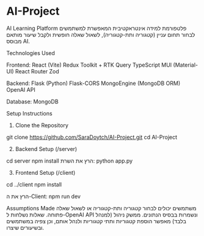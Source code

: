 # AI-Project

AI Learning Platform
פלטפורמת למידה אינטראקטיבית המאפשרת למשתמשים לבחור תחום עניין (קטגוריה ותת-קטגוריה), 
לשאול שאלה חופשית ולקבל שיעור מותאם מבוסס AI.


Technologies Used

Frontend:
React (Vite)
Redux Toolkit + RTK Query
TypeScript
MUI (Material-UI)
React Router
Zod

Backend:
Flask (Python)
Flask-CORS
MongoEngine (MongoDB ORM)
OpenAI API

Database:
MongoDB


Setup Instructions
1. Clone the Repository

git clone https://github.com/SaraDoytch/AI-Project.git
cd AI-Project


2. Backend Setup (/server)

cd server
npm install
הרץ את השרת:
python app.py


3. Frontend Setup (/client)

cd ../client
npm install

הרץ את ה-Client:
npm run dev


Assumptions Made
משתמשים יכולים לבחור קטגוריה ותת-קטגוריה או לשאול שאלה פתוחה.
שאלות נשלחות ל-OpenAI API ונשמרות בבסיס הנתונים.
ממשק ניהול (למנהל בלבד) מאפשר הוספת קטגוריות ותתי קטגוריות ולנהל אותם,
וכן צפיה במשתמשים ובשיעורים שיצרו.